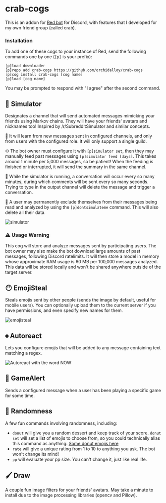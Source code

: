 # crab-cogs

This is an addon for [Red bot](https://github.com/Cog-Creators/Red-DiscordBot) for Discord, with features that I developed for my own friend group (called crab).

### Installation

To add one of these cogs to your instance of Red, send the following commands one by one (`[p]` is your prefix):
```
[p]load downloader
[p]repo add crab-cogs https://github.com/orchidalloy/crab-cogs
[p]cog install crab-cogs [cog name]
[p]load [cog name]
```

You may be prompted to respond with "I agree" after the second command.

## 🧠 Simulator

Designates a channel that will send automated messages mimicking your friends using Markov chains. They will have your friends' avatars and nicknames too! Inspired by /r/SubredditSimulator and similar concepts.

🧠 It will learn from new messages sent in configured channels, and only from users with the configured role. It will only support a single guild.

⚙ The bot owner must configure it with `[p]simulator set`, then they may manually feed past messages using `[p]simulator feed [days]`. This takes around 1 minute per 5,000 messages, so be patient! When the feeding is finished or interrupted, it will send the summary in the same channel.

🔄 While the simulator is running, a conversation will occur every so many minutes, during which comments will be sent every so many seconds. Trying to type in the output channel will delete the message and trigger a conversation.

👤 A user may permanently exclude themselves from their messages being read and analyzed by using the `[p]dontsimulateme` command. This will also delete all their data.

![simulator](https://media.discordapp.net/attachments/541768631445618689/1031334469904384100/unknown.png)

### ⚠ Usage Warning

This cog will store and analyze messages sent by participating users. The bot owner may also make the bot download large amounts of past messages, following Discord ratelimits. It will then store a model in memory whose approximate RAM usage is 60 MB per 100,000 messages analyzed. This data will be stored locally and won't be shared anywhere outside of the target server.

## 😶 EmojiSteal

Steals emojis sent by other people (sends the image by default, useful for mobile users). You can optionally upload them to the current server if you have permissions, and even specify new names for them.

![emojisteal](https://media.discordapp.net/attachments/541768631445618689/1031335118926782484/unknown.png)

## ⏺ Autoreact

Lets you configure emojis that will be added to any message containing text matching a regex.  

![Autoreact with the word NOW](https://media.discordapp.net/attachments/541768631445618689/1031957798382207086/unknown.png)

## 📢 GameAlert

Sends a configured message when a user has been playing a specific game for some time.

## 🎲 Randomness

A few fun commands involving randomness, including:

* `donut` will give you a random dessert and keep track of your score. `donut set` will set a list of emojis to choose from, so you could technically alias this command as anything. [Some donut emojis here](https://imgur.com/a/9hW2RRf)  
* `rate` will give a unique rating from 1 to 10 to anything you ask. The bot won't change its mind!  
* `pp` will evaluate your pp size. You can't change it, just like real life.  

## 🖌️ Draw

A couple fun image filters for your friends' avatars. May take a minute to install due to the image processing libraries (opencv and Pillow).
